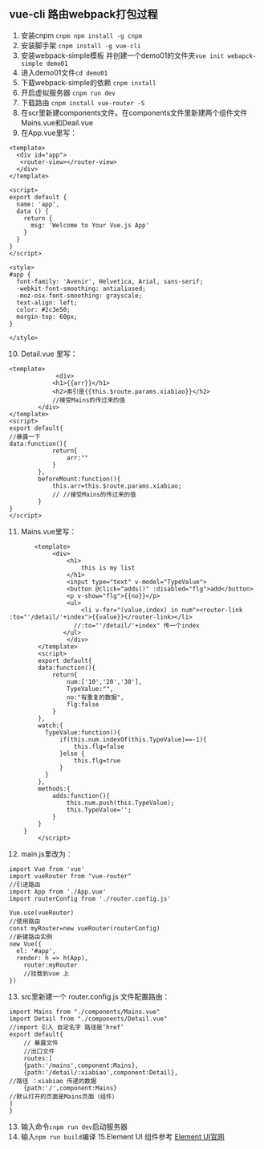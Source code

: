## vue-cli 路由webpack打包过程
1. 安装cnpm ``cnpm npm install -g cnpm``
2. 安装脚手架 ``cnpm install -g vue-cli``
3. 安装webpack-simple模板 并创建一个demo01的文件夹``vue init webapck-simple demo01``
4. 进入demo01文件``cd demo01``
5. 下载webpack-simple的依赖 ``cnpm install``
6. 开启虚拟服务器 ``cnpm run dev``
7. 下载路由 ``cnpm install vue-router -S``
8. 在scr里新建components文件。在components文件里新建两个组件文件Mains.vue和Deail.vue
9. 在App.vue里写：
```
<template>
  <div id="app">
   <router-view></router-view>
  </div>
</template>

<script>
export default {
  name: 'app',
  data () {
    return {
      msg: 'Welcome to Your Vue.js App'
    }
  }
}
</script>

<style>
#app {
  font-family: 'Avenir', Helvetica, Arial, sans-serif;
  -webkit-font-smoothing: antialiased;
  -moz-osx-font-smoothing: grayscale;
  text-align: left;
  color: #2c3e50;
  margin-top: 60px;
}

</style>

```
10. Detail.vue 里写：
```
<template>
             <div>  
            <h1>{{arr}}</h1>
            <h2>索引是{{this.$route.params.xiabiao}}</h2>
            //接受Mains的传过来的值
        </div>
</template>
<script>
export default{
//暴露一下
data:function(){
            return{
                arr:""
            }
        },
        beforeMount:function(){
            this.arr=this.$route.params.xiabiao;
            // //接受Mains的传过来的值
        }
}
</script>
```
11. Mains.vue里写：
```
       <template>
            <div>
                <h1>
                    this is my list
                </h1>
                <input type="text" v-model="TypeValue">
                <button @click="adds()" :disabled="flg">add</button>
                <p v-show="flg">{{no}}</p>
                <ul>
                    <li v-for="(value,index) in num"><router-link :to="'/detail/'+index">{{value}}</router-link></li>
                  //:to="'/detail/'+index" 传一个index
               </ul>
                </div>
        </template>
        <script>
        export default{
        data:function(){
            return{
                num:['10','20','30'],
                TypeValue:"",
                no:"有重复的数据",
                flg:false
            }
        },
        watch:{
          TypeValue:function(){
              if(this.num.indexOf(this.TypeValue)==-1){
                  this.flg=false
              }else {
                  this.flg=true
              }
          }
        },
        methods:{
            adds:function(){
                this.num.push(this.TypeValue);
                this.TypeValue='';
            }
        }
    }
        </script>
```
12. main.js里改为：

```
import Vue from 'vue'
import vueRouter from "vue-router"
//引进路由
import App from './App.vue'
import routerConfig from './router.config.js'

Vue.use(vueRouter)
//使用路由
const myRouter=new vueRouter(routerConfig)
//新建路由实例
new Vue({
  el: '#app',
  render: h => h(App),
    router:myRouter
    //挂载到vue 上
})

```
13. src里新建一个 router.config.js 文件配置路由：
```
import Mains from "./components/Mains.vue"
import Detail from "./components/Detail.vue"
//import 引入 自定名字 路径是‘href’
export default{
    // 暴露文件
    //出口文件
    routes:[
    {path:'/mains',component:Mains},
    {path:'/detail/:xiabiao',component:Detail},
//路径 ：xiabiao 传递的数据
    {path:'/',component:Mains}
//默认打开的页面是Mains页面（组件）
]
}
```
13. 输入命令```cnpm run dev```启动服务器
14. 输入```npm run build```编译
15.Element UI 组件参考 [Element UI官网](http://element-cn.eleme.io/#/zh-CN)
